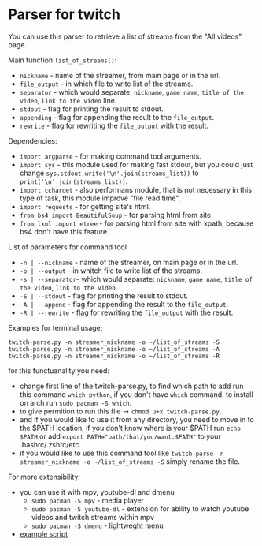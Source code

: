 # Parser for twitch
You can use this parser to retrieve a list of streams from the "All videos" page.

Main function `list_of_streams()`:
- `nickname` - name of the streamer, from main page or in the url.
- `file_output` - in which file to write list of the streams.
- `separator` - which would separate: `nickname`, `game name`, `title of the video`, `link to the video` line.
- `stdout` - flag for printing the result to stdout.
- `appending` - flag for appending the result to the `file_output`.
- `rewrite` - flag for rewriting the `file_output` with the result.

Dependencies:
- `import argparse` - for making command tool arguments.
- `import sys` - this module used for making fast stdout, but you could just change `sys.stdout.write('\n'.join(streams_list))` to `print('\n'.join(streams_list))`.
- `import cchardet` - also performans module, that is not necessary in this type of task, this module improve "file read time".
- `import requests` - for getting site's html.
- `from bs4 import BeautifulSoup` - for parsing html from site.
- `from lxml import etree` - for parsing html from site with xpath, because bs4 don't have this feature.

List of parameters for command tool
- `-n | --nickname` - name of the streamer, on main page or in the url.
- `-o | --output` - in whitch file to write list of the streams.
- `-s | --separator`- which would separate: `nickname`, `game name`, `title of the video`, `link to the video`.
- `-S | --stdout` - flag for printing the result to stdout.
- `-A | --append` - flag for appending the result to the `file_output`.
- `-R | --rewrite` - flag for rewriting the `file_output` with the result.

Examples for terminal usage:
```
twitch-parse.py -n streamer_nickname -o ~/list_of_streams -S
twitch-parse.py -n streamer_nickname -o ~/list_of_streams -A
twitch-parse.py -n streamer_nickname -o ~/list_of_streams -R
```

for this functuanality you need:
- change first line of the twitch-parse.py, to find which path to add run this command `which python`, if you don't have `which` command, to install on arch run `sudo pacman -S which`.
- to give permition to run this file -> `chmod u+x twitch-parse.py`.
- and if you would like to use it from any directory, you need to move in to the $PATH location, if you don't know where is your $PATH run `echo $PATH` or add `export PATH="path/that/you/want:$PATH"` to your .bashrc/.zshrc/etc.
- if you would like to use this command tool like `twitch-parse -n streamer_nickname -o ~/list_of_streams -S` simply rename the file.

For more extensibility:
- you can use it with mpv, youtube-dl and dmenu
    - `sudo pacman -S mpv` - media player
    - `sudo pacman -S youtube-dl` - extension for ability to watch youtube videos and twitch streams within mpv
    - `sudo pacman -S dmenu` - lightweght menu
- [example script](twitch-mpv.sh)
